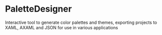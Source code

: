 # PaletteDesigner
Interactive tool to generate color palettes and themes, exporting projects to XAML, AXAML and JSON for use in various applications
